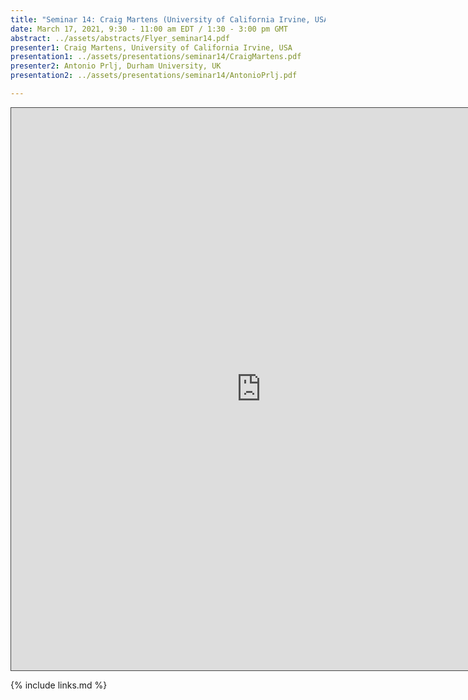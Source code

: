 ```yaml
---
title: "Seminar 14: Craig Martens (University of California Irvine, USA) and Antonio Prlj (Durham University, UK)"
date: March 17, 2021, 9:30 - 11:00 am EDT / 1:30 - 3:00 pm GMT
abstract: ../assets/abstracts/Flyer_seminar14.pdf
presenter1: Craig Martens, University of California Irvine, USA
presentation1: ../assets/presentations/seminar14/CraigMartens.pdf
presenter2: Antonio Prlj, Durham University, UK
presentation2: ../assets/presentations/seminar14/AntonioPrlj.pdf

---
```



<iframe src="https://ub.hosted.panopto.com/Panopto/Pages/Embed.aspx?id=4e07ad38-6fe6-4c67-8025-acee00feab7d
&autoplay=false&offerviewer=true&showtitle=true&showbrand=false&start=0&interactivity=all" height="900" width="800"
 style="border: 1px solid #464646;" allowfullscreen allow="autoplay"></iframe>


{% include links.md %}

